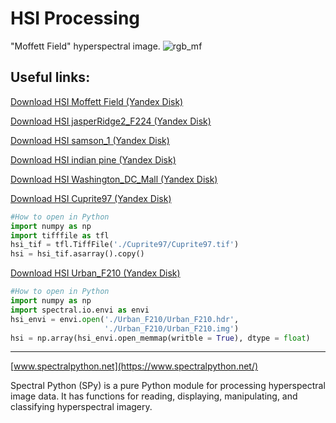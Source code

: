 # HSI Processing
"Moffett Field" hyperspectral image.
![rgb_mf](https://user-images.githubusercontent.com/32631025/130922046-b5047a45-c37f-43c6-bbb0-5baf80286ff3.png)

## Useful links:
[Download HSI Moffett Field (Yandex Disk)](https://disk.yandex.ru/d/spFt8e40w839OQ)

[Download HSI jasperRidge2_F224 (Yandex Disk)](https://disk.yandex.ru/d/LdILQV3pF945mQ)

[Download HSI samson_1 (Yandex Disk)](https://disk.yandex.ru/d/7CaNWUNfHUp_RA)

[Download HSI indian pine (Yandex Disk)](https://disk.yandex.ru/d/Vvpef_-KETbPFg)

[Download HSI Washington_DC_Mall (Yandex Disk)](https://disk.yandex.ru/d/Xcy7TNYpCaVG9g)

[Download HSI Cuprite97 (Yandex Disk)](https://disk.yandex.ru/d/YIMepFJvW0TBnw)
```python
#How to open in Python
import numpy as np
import tifffile as tfl
hsi_tif = tfl.TiffFile('./Cuprite97/Cuprite97.tif')
hsi = hsi_tif.asarray().copy()
```
[Download HSI Urban_F210 (Yandex Disk)](https://disk.yandex.ru/d/WL4q_BmPl8lgxw)
```python
#How to open in Python
import numpy as np
import spectral.io.envi as envi
hsi_envi = envi.open('./Urban_F210/Urban_F210.hdr',
                     './Urban_F210/Urban_F210.img')
hsi = np.array(hsi_envi.open_memmap(writble = True), dtype = float)
```
___
[www.spectralpython.net](https://www.spectralpython.net/)

Spectral Python (SPy) is a pure Python module for processing hyperspectral image data. It has functions for reading, displaying, manipulating, and classifying hyperspectral imagery.
